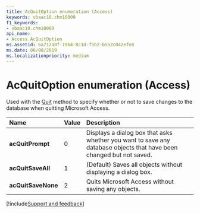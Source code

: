 ```yaml
---
title: AcQuitOption enumeration (Access)
keywords: vbaac10.chm10009
f1_keywords:
- vbaac10.chm10009
api_name:
- Access.AcQuitOption
ms.assetid: 6a712a0f-1964-8c1d-f5b2-b552c042efe8
ms.date: 06/08/2019
ms.localizationpriority: medium
---
```



# AcQuitOption enumeration (Access)

Used with the [Quit](Access.Application.Quit.md) method to specify whether or not to save changes to the database when quitting Microsoft Access.

|Name|Value|Description|
|:-----|:-----|:-----|
|**acQuitPrompt**|0|Displays a dialog box that asks whether you want to save any database objects that have been changed but not saved. |
|**acQuitSaveAll**|1|(Default) Saves all objects without displaying a dialog box.|
|**acQuitSaveNone**|2|Quits Microsoft Access without saving any objects.|

[!include[Support and feedback](~/includes/feedback-boilerplate.md)]